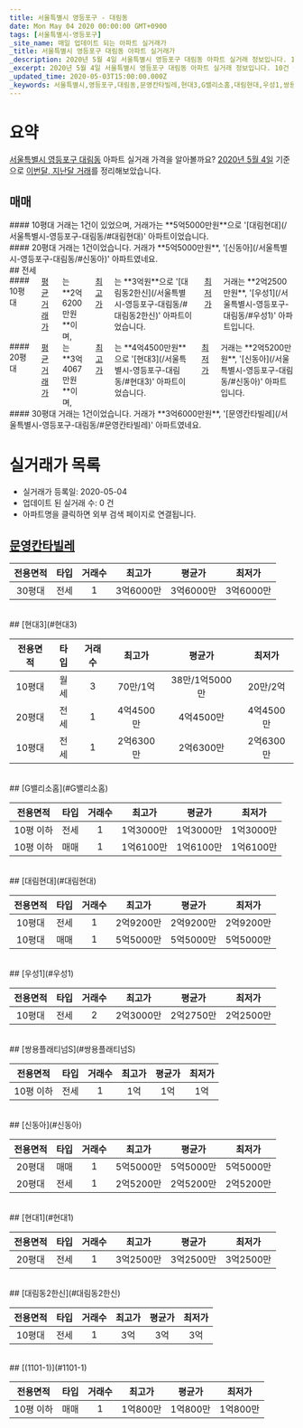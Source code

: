 ```yaml
---
title: 서울특별시 영등포구 - 대림동
date: Mon May 04 2020 00:00:00 GMT+0900
tags: [서울특별시-영등포구]
_site_name: 매일 업데이트 되는 아파트 실거래가
_title: 서울특별시 영등포구 대림동 아파트 실거래가
_description: 2020년 5월 4일 서울특별시 영등포구 대림동 아파트 실거래 정보입니다. 10건 아파트 정보가 있습니다.
_excerpt: 2020년 5월 4일 서울특별시 영등포구 대림동 아파트 실거래 정보입니다. 10건 아파트 정보가 있습니다.
_updated_time: 2020-05-03T15:00:00.000Z
_keywords: 서울특별시,영등포구,대림동,문영칸타빌레,현대3,G밸리소홈,대림현대,우성1,쌍용플래티넘S,신동아,현대1,대림동2한신,(1101-1)
---
```





# 요약
<ins>서울특별시 영등포구 대림동</ins> 아파트 실거래 가격을 알아볼까요? <ins>2020년 5월 4일</ins> 기준으로 <ins>이번달, 지난달 거래</ins>를 정리해보았습니다.

## 매매
<div class="container">
<div class="six columns" markdown="1">
#### 10평대
거래는 1건이 있었으며, 거래가는 **5억5000만원**으로 '[대림현대](/서울특별시-영등포구-대림동/#대림현대)' 아파트이었습니다.
</div>
<div class="six columns" markdown="1">
#### 20평대
거래는 1건이었습니다. 거래가 **5억5000만원**, '[신동아](/서울특별시-영등포구-대림동/#신동아)' 아파트였네요.
</div>
</div>
## 전세
<div class="container">
<div class="six columns" markdown="1">
#### 10평대
<ins>평균 거래가</ins>는 **2억6200만원**이며, <ins>최고가</ins>는 **3억원**으로 '[대림동2한신](/서울특별시-영등포구-대림동/#대림동2한신)' 아파트이었습니다. <ins>최저가</ins> 거래는 **2억2500만원**, '[우성1](/서울특별시-영등포구-대림동/#우성1)' 아파트입니다.
</div>
<div class="six columns" markdown="1">
#### 20평대
<ins>평균 거래가</ins>는 **3억4067만원**이며, <ins>최고가</ins>는 **4억4500만원**으로 '[현대3](/서울특별시-영등포구-대림동/#현대3)' 아파트이었습니다. <ins>최저가</ins> 거래는 **2억5200만원**, '[신동아](/서울특별시-영등포구-대림동/#신동아)' 아파트입니다.
</div>
</div>
<div class="container">
<div class="twelve columns" markdown="1">
#### 30평대
거래는 1건이었습니다. 거래가 **3억6000만원**, '[문영칸타빌레](/서울특별시-영등포구-대림동/#문영칸타빌레)' 아파트였네요.
</div>
</div>



# 실거래가 목록
- 실거래가 등록일: 2020-05-04
- 업데이트 된 실거래 수: 0 건
- 아파트명을 클릭하면 외부 검색 페이지로 연결됩니다.

## [문영칸타빌레](#문영칸타빌레)

|전용면적|타입|거래수|최고가|평균가|최저가|
|:---:|:---:|:---:|:---:|:---:|:---:|
|30평대|<span class="deal-type-2">전세</span>|1|3억6000만|3억6000만|3억6000만|

<br/>
## [현대3](#현대3)

|전용면적|타입|거래수|최고가|평균가|최저가|
|:---:|:---:|:---:|:---:|:---:|:---:|
|10평대|<span class="deal-type-3">월세</span>|3|70만/1억|38만/1억5000만|20만/2억|
|20평대|<span class="deal-type-2">전세</span>|1|4억4500만|4억4500만|4억4500만|
|10평대|<span class="deal-type-2">전세</span>|1|2억6300만|2억6300만|2억6300만|

<br/>
## [G밸리소홈](#G밸리소홈)

|전용면적|타입|거래수|최고가|평균가|최저가|
|:---:|:---:|:---:|:---:|:---:|:---:|
|10평 이하|<span class="deal-type-2">전세</span>|1|1억3000만|1억3000만|1억3000만|
|10평 이하|<span class="deal-type-1">매매</span>|1|1억6100만|1억6100만|1억6100만|

<br/>
## [대림현대](#대림현대)

|전용면적|타입|거래수|최고가|평균가|최저가|
|:---:|:---:|:---:|:---:|:---:|:---:|
|10평대|<span class="deal-type-2">전세</span>|1|2억9200만|2억9200만|2억9200만|
|10평대|<span class="deal-type-1">매매</span>|1|5억5000만|5억5000만|5억5000만|

<br/>
## [우성1](#우성1)

|전용면적|타입|거래수|최고가|평균가|최저가|
|:---:|:---:|:---:|:---:|:---:|:---:|
|10평대|<span class="deal-type-2">전세</span>|2|2억3000만|2억2750만|2억2500만|

<br/>
## [쌍용플래티넘S](#쌍용플래티넘S)

|전용면적|타입|거래수|최고가|평균가|최저가|
|:---:|:---:|:---:|:---:|:---:|:---:|
|10평 이하|<span class="deal-type-2">전세</span>|1|1억|1억|1억|

<br/>
## [신동아](#신동아)

|전용면적|타입|거래수|최고가|평균가|최저가|
|:---:|:---:|:---:|:---:|:---:|:---:|
|20평대|<span class="deal-type-1">매매</span>|1|5억5000만|5억5000만|5억5000만|
|20평대|<span class="deal-type-2">전세</span>|1|2억5200만|2억5200만|2억5200만|

<br/>
## [현대1](#현대1)

|전용면적|타입|거래수|최고가|평균가|최저가|
|:---:|:---:|:---:|:---:|:---:|:---:|
|20평대|<span class="deal-type-2">전세</span>|1|3억2500만|3억2500만|3억2500만|

<br/>
## [대림동2한신](#대림동2한신)

|전용면적|타입|거래수|최고가|평균가|최저가|
|:---:|:---:|:---:|:---:|:---:|:---:|
|10평대|<span class="deal-type-2">전세</span>|1|3억|3억|3억|

<br/>
## [(1101-1)](#1101-1)

|전용면적|타입|거래수|최고가|평균가|최저가|
|:---:|:---:|:---:|:---:|:---:|:---:|
|10평 이하|<span class="deal-type-1">매매</span>|1|1억800만|1억800만|1억800만|

<br/>



